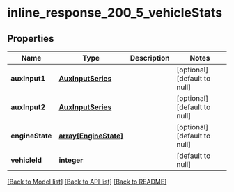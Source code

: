 # inline_response_200_5_vehicleStats

## Properties
Name | Type | Description | Notes
------------ | ------------- | ------------- | -------------
**auxInput1** | [**AuxInputSeries**](AuxInputSeries.md) |  | [optional] [default to null]
**auxInput2** | [**AuxInputSeries**](AuxInputSeries.md) |  | [optional] [default to null]
**engineState** | [**array[EngineState]**](EngineState.md) |  | [optional] [default to null]
**vehicleId** | **integer** |  | [default to null]

[[Back to Model list]](../README.md#documentation-for-models) [[Back to API list]](../README.md#documentation-for-api-endpoints) [[Back to README]](../README.md)


